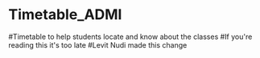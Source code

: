 # Timetable_ADMI
#Timetable to help students locate and know about the classes 
#If you're reading this it's too late
#Levit Nudi made this change
